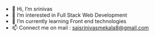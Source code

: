 - 👋 Hi, I’m srinivas
- 👀 I’m interested in Full Stack Web Development
- 🌱 I’m currently learning Front end technologies
- 📫 Connect me on mail : saisrinivasmekala8@gmail.com

<!---
srinivas1108/srinivas1108 is a ✨ special ✨ repository because its `README.md` (this file) appears on your GitHub profile.
You can click the Preview link to take a look at your changes.
--->
